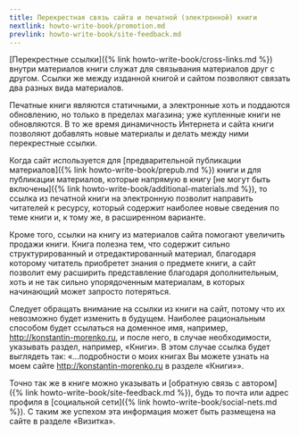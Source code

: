 ```yaml
---
title: Перекрестная связь сайта и печатной (электронной) книги
nextlink: howto-write-book/promotion.md
prevlink: howto-write-book/site-feedback.md
---
```


[Перекрестные ссылки]({% link howto-write-book/cross-links.md %})
внутри материалов книги служат для связывания материалов друг с
другом.  Ссылки же между изданной книгой и сайтом позволяют связать
два разных вида материалов.

Печатные книги являются статичными, а электронные хоть и поддаются
обновлению, но только в пределах магазина; уже купленные книги не
обновляются.  В то же время динамичность Интернета и сайта книги
позволяют добавлять новые материалы и делать между ними перекрестные
ссылки.

Когда сайт используется для [предварительной публикации материалов]({%
link howto-write-book/prepub.md %}) книги и для публикации материалов,
которые напрямую в книгу [не могут быть включены]({% link
howto-write-book/additional-materials.md %}), то ссылка из печатной
книги на электронную позволит направить читателей к ресурсу, который
содержит наиболее новые сведения по теме книги и, к тому же, в
расширенном варианте.

Кроме того, ссылки на книгу из материалов сайта помогают увеличить
продажи книги.  Книга полезна тем, что содержит сильно
структурированный и отредактированный материал, благодаря которому
читатель приобретет знания о предмете книги, а сайт позволит ему
расширить представление благодаря дополнительным, хоть и не так сильно
упорядоченным материалам, в которых начинающий может запросто
потеряться.

Следует обращать внимание на ссылки из книги на сайт, потому что их
невозможно будет изменить в будущем.  Наиболее рациональным способом
будет ссылаться на доменное имя, например,
http://konstantin-morenko.ru, и после него, в случае необходимости,
указывать раздел, например, «Книги».  В этом случае ссылка будет
выглядеть так: «...подробности о моих книгах Вы можете узнать на моем
сайте http://konstantin-morenko.ru в разделе «Книги»».

Точно так же в книге можно указывать и [обратную связь с автором]({%
link howto-write-book/site-feedback.md %}), будь то почта или адрес
профиля в [социальной сети]({% link howto-write-book/social-nets.md
%}).  С таким же успехом эта информация может быть размещена на сайте
в разделе «Визитка».
